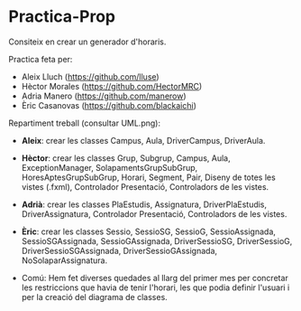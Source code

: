 # Practica-Prop

Consiteix en crear un generador d'horaris.

Practica feta per: 
- Aleix Lluch (https://github.com/lluse)
- Hèctor Morales (https://github.com/HectorMRC)
- Adria Manero (https://github.com/manerow)
- Èric Casanovas (https://github.com/blackaichi)

Repartiment treball (consultar UML.png):
- **Aleix**: crear les classes Campus, Aula, DriverCampus, DriverAula.

- **Hèctor**: crear les classes Grup, Subgrup, Campus, Aula, ExceptionManager, SolapamentsGrupSubGrup, HoresAptesGrupSubGrup, Horari, Segment, Pair, Diseny de totes les vistes (.fxml), Controlador Presentació, Controladors de les vistes.

- **Adrià**: crear les classes PlaEstudis, Assignatura, DriverPlaEstudis, DriverAssignatura, Controlador Presentació, Controladors de les vistes.

- **Èric**: crear les classes Sessio, SessioSG, SessioG, SessioAssignada, SessioSGAssignada, SessioGAssignada, DriverSessioSG, DriverSessioG, DriverSessioSGAssignada, DriverSessioGAssignada, NoSolaparAssignatura.

- Comú: Hem fet diverses quedades al llarg del primer mes per concretar les restriccions que havia de tenir l'horari, les que podia definir l'usuari i per la creació del diagrama de classes.
